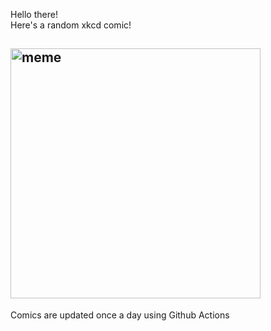 Hello there! <br>Here's a random xkcd comic!<br>
## <img src="https://imgs.xkcd.com/comics/sharing.png" alt="meme" width="400"/><br>
Comics are updated once a day using Github Actions